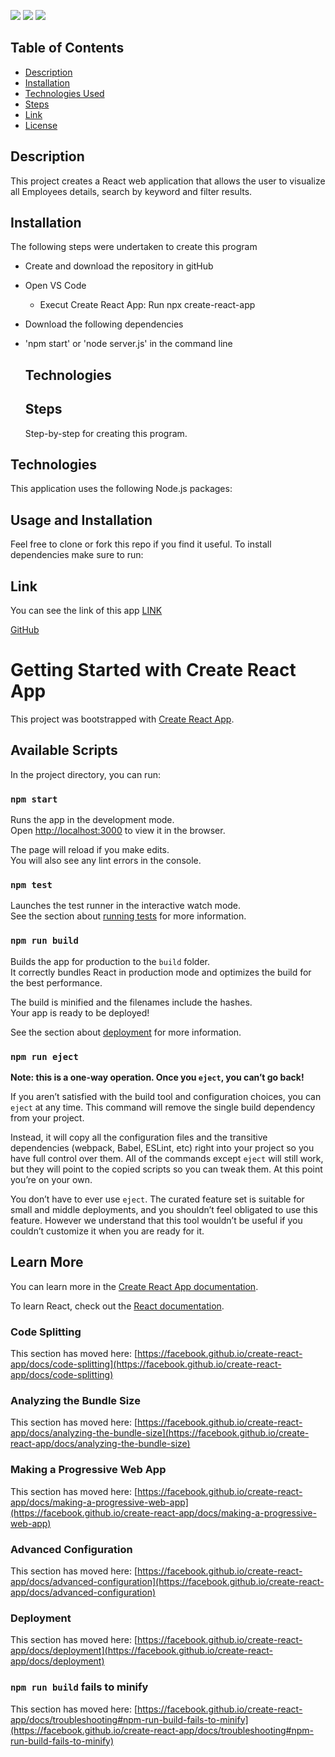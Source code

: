 [![](https://img.shields.io/badge/javascript-56%25-yellow)]()
[![](https://img.shields.io/badge/html-28%25-blue)]()
[![](https://img.shields.io/badge/CSS-15%25-red)]()

## Table of Contents

- [Description](#description)
- [Installation](#installation)
- [Technologies Used](#technologies)
- [Steps](#steps)
- [Link](#link)
- [License](#license)

## Description

This project creates a React web application that allows the user to visualize all Employees details, search by keyword and filter results.

## Installation

The following steps were undertaken to create this program

- Create and download the repository in gitHub
- Open VS Code

  - Execut Create React App: Run npx create-react-app <appname>

- Download the following dependencies

  <!-- - express
  - mongoose
  - morgan -->

- 'npm start' or 'node server.js' in the command line

  ## Technologies

  <!-- - Express
  - Mongoose npm
  - Morgan npm
  - Node.js
  - MongoDB -->

  ## Steps

  Step-by-step for creating this program.

  <!-- - Create server.js file
  - Create a route folder
    - Inside the routes folder, create 2 javascript files namely "apiRoute.js" and "htmlRoutes.js"
    - Populate the data in the .js files
  - Create a models folder
    - Inside the folder, create 2 .js files namely index.js and workout.js
  - Do "npm run start" in VS Code or open the Heroku app. -->

## Technologies

This application uses the following Node.js packages:

<!-- - [Node.js](https://nodejs.org/en/)
- [Express](https://expressjs.com/)
- [Mongoose](https://www.npmjs.com/package/mongoose)
- [Morgan](https://www.npmjs.com/package/morgan)
- [Compression](https://www.npmjs.com/package/compression)

This application takes advantage of the following technologies:

- [Progressive web app](https://web.dev/progressive-web-apps/)
- [Web app manifest](https://web.dev/add-manifest/)
- [Service Worker](https://developer.mozilla.org/en-US/docs/Web/API/Service_Worker_API)
- [IndexedDB](https://developer.mozilla.org/en-US/docs/Web/API/IndexedDB_API) -->

## Usage and Installation

Feel free to clone or fork this repo if you find it useful. To install dependencies make sure to run:

<!-- "npm i" -->

## Link

You can see the link of this app [LINK](https://10-kp.github.io/employee_directory/)

[GitHub](https://github.com/10-kp/employee_directory)

# Getting Started with Create React App

This project was bootstrapped with [Create React App](https://github.com/facebook/create-react-app).

## Available Scripts

In the project directory, you can run:

### `npm start`

Runs the app in the development mode.\
Open [http://localhost:3000](http://localhost:3000) to view it in the browser.

The page will reload if you make edits.\
You will also see any lint errors in the console.

### `npm test`

Launches the test runner in the interactive watch mode.\
See the section about [running tests](https://facebook.github.io/create-react-app/docs/running-tests) for more information.

### `npm run build`

Builds the app for production to the `build` folder.\
It correctly bundles React in production mode and optimizes the build for the best performance.

The build is minified and the filenames include the hashes.\
Your app is ready to be deployed!

See the section about [deployment](https://facebook.github.io/create-react-app/docs/deployment) for more information.

### `npm run eject`

**Note: this is a one-way operation. Once you `eject`, you can’t go back!**

If you aren’t satisfied with the build tool and configuration choices, you can `eject` at any time. This command will remove the single build dependency from your project.

Instead, it will copy all the configuration files and the transitive dependencies (webpack, Babel, ESLint, etc) right into your project so you have full control over them. All of the commands except `eject` will still work, but they will point to the copied scripts so you can tweak them. At this point you’re on your own.

You don’t have to ever use `eject`. The curated feature set is suitable for small and middle deployments, and you shouldn’t feel obligated to use this feature. However we understand that this tool wouldn’t be useful if you couldn’t customize it when you are ready for it.

## Learn More

You can learn more in the [Create React App documentation](https://facebook.github.io/create-react-app/docs/getting-started).

To learn React, check out the [React documentation](https://reactjs.org/).

### Code Splitting

This section has moved here: [https://facebook.github.io/create-react-app/docs/code-splitting](https://facebook.github.io/create-react-app/docs/code-splitting)

### Analyzing the Bundle Size

This section has moved here: [https://facebook.github.io/create-react-app/docs/analyzing-the-bundle-size](https://facebook.github.io/create-react-app/docs/analyzing-the-bundle-size)

### Making a Progressive Web App

This section has moved here: [https://facebook.github.io/create-react-app/docs/making-a-progressive-web-app](https://facebook.github.io/create-react-app/docs/making-a-progressive-web-app)

### Advanced Configuration

This section has moved here: [https://facebook.github.io/create-react-app/docs/advanced-configuration](https://facebook.github.io/create-react-app/docs/advanced-configuration)

### Deployment

This section has moved here: [https://facebook.github.io/create-react-app/docs/deployment](https://facebook.github.io/create-react-app/docs/deployment)

### `npm run build` fails to minify

This section has moved here: [https://facebook.github.io/create-react-app/docs/troubleshooting#npm-run-build-fails-to-minify](https://facebook.github.io/create-react-app/docs/troubleshooting#npm-run-build-fails-to-minify)
